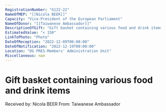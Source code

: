 ```yaml
---
RegistrationNumber: "G122-22"
NameOfMEP: "[[Nicola BEER]]"
Capacity: "Vice-President of the European Parliament"
NameOfDonor: "[[Taiwanese Ambassador]]"
DescriptionOfGift: "Gift basket containing various food and drink items"
EstimatedValue: "< 150"
LinkToPhoto: "Photo"
DateOfReception: "2022-12-09T00:00:00"
DateOfNotification: "2022-12-19T00:00:00"
Location: "DG PRES-Members' Administration Unit"
Miscellaneous: nan
---
```


# Gift basket containing various food and drink items

Received by: Nicola BEER
From: Taiwanese Ambassador
